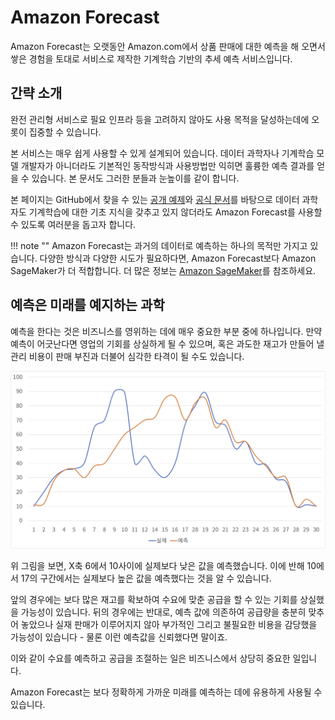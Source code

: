 # Amazon Forecast

Amazon Forecast는 오랫동안 Amazon.com에서 상품 판매에 대한 예측을 해 오면서
쌓은 경험을 토대로 서비스로 제작한 기계학습 기반의 추세 예측 서비스입니다.

## 간략 소개

완전 관리형 서비스로 필요 인프라 등을 고려하지 않아도
사용 목적을 달성하는데에 오롯이 집중할 수 있습니다.

본 서비스는 매우 쉽게 사용할 수 있게 설계되어 있습니다.
데이터 과학자나 기계학습 모델 개발자가 아니더라도
기본적인 동작방식과 사용방법만 익히면 훌륭한 예측 결과를 얻을 수 있습니다.
본 문서도 그러한 분들과 눈높이를 같이 합니다.

본 페이지는 GitHub에서 찾을 수 있는
[공개 예제](https://github.com/aws-samples/amazon-forecast-samples)와
[공식 문서](https://docs.aws.amazon.com/forecast/)를 바탕으로
데이터 과학자도 기계학습에 대한 기초 지식을 갖추고 있지 않더라도
Amazon Forecast를 사용할 수 있도록 여러분을 돕고자 합니다.

!!! note ""
    Amazon Forecast는 과거의 데이터로 예측하는 하나의 목적만 가지고 있습니다.
    다양한 방식과 다양한 시도가 필요하다면,
    Amazon Forecast보다 Amazon SageMaker가 더 적합합니다.
    더 많은 정보는 [Amazon SageMaker](https://aws.amazon.com/sagemaker)를
    참조하세요.

## 예측은 미래를 예지하는 과학

예측을 한다는 것은 비즈니스를 영위하는 데에 매우 중요한 부분 중에 하나입니다.
만약 예측이 어긋난다면 영업의 기회를 상실하게 될 수 있으며, 혹은 과도한 재고가 만들어 낼
관리 비용이 판매 부진과 더불어 심각한 타격이 될 수도 있습니다.

![예측 가상 사례](../images/forecast/forecasting-case.png)

위 그림을 보면, X축 6에서 10사이에 실제보다 낮은 값을 예측했습니다. 이에 반해
10에서 17의 구간에서는 실제보다 높은 값을 예측했다는 것을 알 수 있습니다.

앞의 경우에는 보다 많은 재고를 확보하여 수요에 맞춘 공급을 할 수 있는 기회를 상실했을 가능성이 있습니다.
뒤의 경우에는 반대로, 예측 값에 의존하여 공급량을 충분히 맞추어 놓았으나 실재 판매가 이루어지지 않아
부가적인 그리고 불필요한 비용을 감당했을 가능성이 있습니다 - 물론 이런 예측값을 신뢰했다면 말이죠.

이와 같이 수요를 예측하고 공급을 조절하는 일은 비즈니스에서 상당히 중요한 일입니다.

Amazon Forecast는 보다 정확하게 가까운 미래를 예측하는 데에 유용하게 사용될 수 있습니다.
